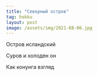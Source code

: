 ```yaml
---
title: "Северный остров"
tag: hokku
layout: post
image: /assets/img/2021-08-06.jpg
---
```


Остров исландский

Суров и холоден он

Как конунга взгляд